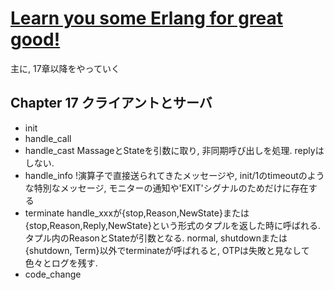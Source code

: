 # [Learn you some Erlang for great good!](https://www.ymotongpoo.com/works/lyse-ja/)

主に, 17章以降をやっていく


## Chapter 17 クライアントとサーバ

- init
- handle_call
- handle_cast
  MassageとStateを引数に取り, 非同期呼び出しを処理. replyはしない.
- handle_info
  !演算子で直接送られてきたメッセージや, init/1のtimeoutのような特別なメッセージ, モニターの通知や'EXIT'シグナルのためだけに存在する
- terminate
  handle_xxxが{stop,Reason,NewState}または{stop,Reason,Reply,NewState}という形式のタプルを返した時に呼ばれる.
  タプル内のReasonとStateが引数となる.
  normal, shutdownまたは{shutdown, Term}以外でterminateが呼ばれると, OTPは失敗と見なして色々とログを残す.
- code_change

